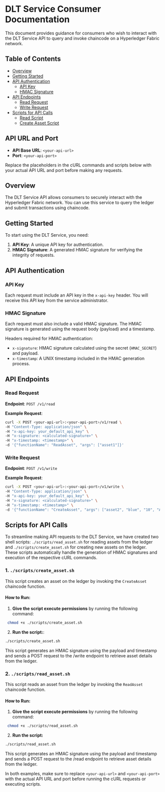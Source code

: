 # DLT Service Consumer Documentation

This document provides guidance for consumers who wish to interact with the DLT Service API to query and invoke chaincode on a Hyperledger Fabric network.

## Table of Contents

- [Overview](#overview)
- [Getting Started](#getting-started)
- [API Authentication](#api-authentication)
  - [API Key](#api-key)
  - [HMAC Signature](#hmac-signature)
- [API Endpoints](#api-endpoints)
  - [Read Request](#read-request)
  - [Write Request](#write-request)
- [Scripts for API Calls](#scripts-for-api-calls)
  - [Read Script](#read-script)
  - [Create Asset Script](#create-asset-script)

## API URL and Port

- **API Base URL**: `<your-api-url>`
- **Port**: `<your-api-port>`

Replace the placeholders in the cURL commands and scripts below with your actual API URL and port before making any requests.

## Overview

The DLT Service API allows consumers to securely interact with the Hyperledger Fabric network. You can use this service to query the ledger and submit transactions using chaincode.

## Getting Started

To start using the DLT Service, you need:

1. **API Key**: A unique API key for authentication.
2. **HMAC Signature**: A generated HMAC signature for verifying the integrity of requests.

## API Authentication

### API Key

Each request must include an API key in the `x-api-key` header. You will receive this API key from the service administrator.

### HMAC Signature

Each request must also include a valid HMAC signature. The HMAC signature is generated using the request body (payload) and a timestamp.

Headers required for HMAC authentication:

- `x-signature`: HMAC signature calculated using the secret (`HMAC_SECRET`) and payload.
- `x-timestamp`: A UNIX timestamp included in the HMAC generation process.

## API Endpoints

### Read Request

**Endpoint**: `POST /v1/read`

**Example Request**:

  ```bash
  curl -X POST <your-api-url>:<your-api-port>/v1/read \
  -H "Content-Type: application/json" \
  -H "x-api-key: your_default_api_key" \
  -H "x-signature: <calculated-signature>" \
  -H "x-timestamp: <timestamp>" \
  -d '{"functionName": "ReadAsset", "args": ["asset1"]}'
  ```

### Write Request

**Endpoint**: `POST /v1/write`

**Example Request**:

  ```bash
  curl -X POST <your-api-url>:<your-api-port>/v1/write \
  -H "Content-Type: application/json" \
  -H "x-api-key: your_default_api_key" \
  -H "x-signature: <calculated-signature>" \
  -H "x-timestamp: <timestamp>" \
  -d '{"functionName": "CreateAsset", "args": ["asset2", "blue", "10", "Alice", "5000"]}'
  ```

## Scripts for API Calls

To streamline making API requests to the DLT Service, we have created two shell scripts: `./scripts/read_asset.sh` for reading assets from the ledger and `./scripts/create_asset.sh` for creating new assets on the ledger. These scripts automatically handle the generation of HMAC signatures and execution of the respective cURL commands.

### 1. `./scripts/create_asset.sh`

This script creates an asset on the ledger by invoking the `CreateAsset` chaincode function.

#### How to Run:

1. **Give the script execute permissions** by running the following command:
  ```bash
   chmod +x ./scripts/create_asset.sh
  ```
2. **Run the script:**:
  ```bash
  ./scripts/create_asset.sh
  ```
  This script generates an HMAC signature using the payload and timestamp and sends a POST request to the /write endpoint to retrieve asset details from the ledger.

### 2. `./scripts/read_asset.sh`

This script reads an asset from the ledger by invoking the `ReadAsset` chaincode function.

#### How to Run:

1. **Give the script execute permissions** by running the following command:
  ```bash
   chmod +x ./scripts/read_asset.sh
  ```
2. **Run the script:**
  ```bash
  ./scripts/read_asset.sh
  ```
  
This script generates an HMAC signature using the payload and timestamp and sends a POST request to the /read endpoint to retrieve asset details from the ledger.

In both examples, make sure to replace `<your-api-url>` and `<your-api-port>` with the actual API URL and port before running the cURL requests or executing scripts.
